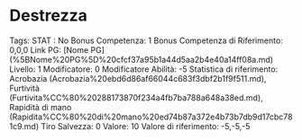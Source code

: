 # Destrezza

Tags: STAT
: No
Bonus Competenza: 1
Bonus Competenza di Riferimento: 0,0,0
Link PG: [Nome PG] (%5BNome%20PG%5D%20cfcf37a95b1a44d5aa2b4e40a14ff08a.md)
Livello: 1
Modificatore: 0
Modificatore  Abilità: -5
Statistica di riferimento: Acrobazia (Acrobazia%20ebd6d86af66044c683f3dbf2b1f9f511.md), Furtività (Furtivita%CC%80%20288173870f234a4fb7ba788a648a38ed.md), Rapidità di mano (Rapidita%CC%80%20di%20mano%20ed74b87a372e4b73b7db9d17cbc781c9.md)
Tiro Salvezza: 0
Valore: 10
Valore di riferimento: -5,-5,-5